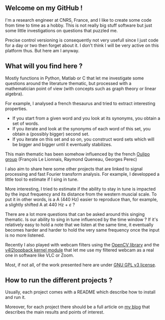 
## Welcome on my GitHub !

I'm a research engineer at CNRS, France, and I like to create some code from time to time as a hobby.
This is not really big stuff software but just some little investigations on questions that puzzled me.

Precise control versioning is consequently not very usefull since I just code for a day or two then forget about it. I don't think I will be very active on this platform thus. But here am I anyway.


## What will you find here ?

Mostly functions in Python, Matlab or C that let me investigate some questions around the literature thematic, but processed with a mathematician point of view (with concepts such as graph theory or linear algebra).

For example, I analysed a french thesaurus and tried to extract interesting properties.
- If you start from a given word and you look at its synonyms, you obtain a set of words.
- If you iterate and look at the synonyms of each word of this set, you obtain a (possibly bigger) second set.
- If you iterate on this set and so on, you construct word sets which will be bigger and bigger until it eventually stabilizes.

This main thematic has been somehow influenced by the french [Oulipo group](https://www.oulipo.net/) (François Le Lionnais, Raymond Queneau, Georges Perec)

I also aim to share here some other projects that are linked to signal processing and fast Fourier transform analysis.
For example, I developped a little tool to estimate if I sing in tune.

More interesting, I tried to estimate if the ability to stay in tune is impacted by the input frequency and its distance from the western muscial scale.
To put it in other words, is a A (440 Hz) easier to reproduce than, for example, a slightly shifted A at 440 Hz + $\varepsilon$ ?

There are a lot more questions that can be asked around this singing thematic. Is our ability to sing in tune influenced by the time window ?
If it's relatively easy to hold a note that we listen at the same time, it eventually becomes harder and harder to hold the very same frequency once the input is no more listened.

Recently I also played with webcam filters using the [OpenCV library](https://opencv.org/) and the [v4l2loopback kernel module](v4l2loopback) that let me use my filtered webcam as a real one in software like VLC or Zoom.

Most, if not all, of the work presented here are under [GNU GPL v3 license](https://www.gnu.org/licenses/gpl-3.0.html).


## How to run the different projects ?

Usually, each project comes with a README which describe how to install and run it.

Moreover, for each project there should be a full article on [my blog](http://donutblog.fr) that describes the main results and points of interest.

<!---
DonutMan06/DonutMan06 is a ✨ special ✨ repository because its `README.md` (this file) appears on your GitHub profile.
You can click the Preview link to take a look at your changes.
--->
